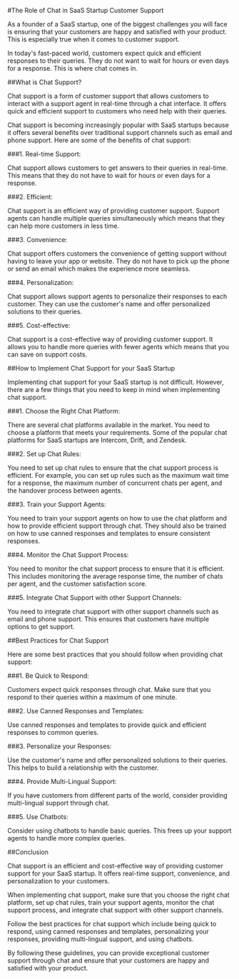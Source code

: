 #The Role of Chat in SaaS Startup Customer Support

As a founder of a SaaS startup, one of the biggest challenges you will face is ensuring that your customers are happy and satisfied with your product. This is especially true when it comes to customer support.

In today's fast-paced world, customers expect quick and efficient responses to their queries. They do not want to wait for hours or even days for a response. This is where chat comes in.

##What is Chat Support?

Chat support is a form of customer support that allows customers to interact with a support agent in real-time through a chat interface. It offers quick and efficient support to customers who need help with their queries.

Chat support is becoming increasingly popular with SaaS startups because it offers several benefits over traditional support channels such as email and phone support. Here are some of the benefits of chat support:

###1. Real-time Support:

Chat support allows customers to get answers to their queries in real-time. This means that they do not have to wait for hours or even days for a response.

###2. Efficient:

Chat support is an efficient way of providing customer support. Support agents can handle multiple queries simultaneously which means that they can help more customers in less time.

###3. Convenience:

Chat support offers customers the convenience of getting support without having to leave your app or website. They do not have to pick up the phone or send an email which makes the experience more seamless.

###4. Personalization:

Chat support allows support agents to personalize their responses to each customer. They can use the customer's name and offer personalized solutions to their queries.

###5. Cost-effective:

Chat support is a cost-effective way of providing customer support. It allows you to handle more queries with fewer agents which means that you can save on support costs.

##How to Implement Chat Support for your SaaS Startup

Implementing chat support for your SaaS startup is not difficult. However, there are a few things that you need to keep in mind when implementing chat support.

###1. Choose the Right Chat Platform:

There are several chat platforms available in the market. You need to choose a platform that meets your requirements. Some of the popular chat platforms for SaaS startups are Intercom, Drift, and Zendesk.

###2. Set up Chat Rules:

You need to set up chat rules to ensure that the chat support process is efficient. For example, you can set up rules such as the maximum wait time for a response, the maximum number of concurrent chats per agent, and the handover process between agents.

###3. Train your Support Agents:

You need to train your support agents on how to use the chat platform and how to provide efficient support through chat. They should also be trained on how to use canned responses and templates to ensure consistent responses.

###4. Monitor the Chat Support Process:

You need to monitor the chat support process to ensure that it is efficient. This includes monitoring the average response time, the number of chats per agent, and the customer satisfaction score.

###5. Integrate Chat Support with other Support Channels:

You need to integrate chat support with other support channels such as email and phone support. This ensures that customers have multiple options to get support.

##Best Practices for Chat Support

Here are some best practices that you should follow when providing chat support:

###1. Be Quick to Respond:

Customers expect quick responses through chat. Make sure that you respond to their queries within a maximum of one minute.

###2. Use Canned Responses and Templates:

Use canned responses and templates to provide quick and efficient responses to common queries.

###3. Personalize your Responses:

Use the customer's name and offer personalized solutions to their queries. This helps to build a relationship with the customer.

###4. Provide Multi-Lingual Support:

If you have customers from different parts of the world, consider providing multi-lingual support through chat.

###5. Use Chatbots:

Consider using chatbots to handle basic queries. This frees up your support agents to handle more complex queries.

##Conclusion

Chat support is an efficient and cost-effective way of providing customer support for your SaaS startup. It offers real-time support, convenience, and personalization to your customers.

When implementing chat support, make sure that you choose the right chat platform, set up chat rules, train your support agents, monitor the chat support process, and integrate chat support with other support channels.

Follow the best practices for chat support which include being quick to respond, using canned responses and templates, personalizing your responses, providing multi-lingual support, and using chatbots.

By following these guidelines, you can provide exceptional customer support through chat and ensure that your customers are happy and satisfied with your product.